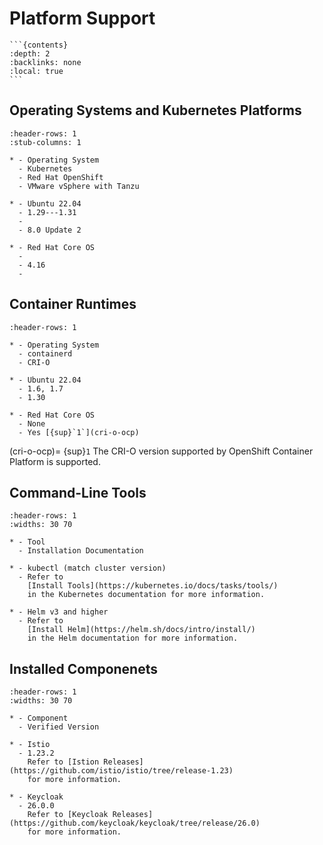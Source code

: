 <!--
  SPDX-FileCopyrightText: Copyright (c) 2023 NVIDIA CORPORATION & AFFILIATES. All rights reserved.
  SPDX-License-Identifier: Apache-2.0
-->

# Platform Support

````{only} not publish_bsp
```{contents}
:depth: 2
:backlinks: none
:local: true
```
````

## Operating Systems and Kubernetes Platforms

```{list-table}
:header-rows: 1
:stub-columns: 1

* - Operating System
  - Kubernetes
  - Red Hat OpenShift
  - VMware vSphere with Tanzu

* - Ubuntu 22.04
  - 1.29---1.31
  -
  - 8.0 Update 2

* - Red Hat Core OS
  -
  - 4.16
  - 
```

## Container Runtimes

```{list-table}
:header-rows: 1

* - Operating System
  - containerd
  - CRI-O

* - Ubuntu 22.04
  - 1.6, 1.7
  - 1.30

* - Red Hat Core OS
  - None
  - Yes [{sup}`1`](cri-o-ocp)
```

(cri-o-ocp)=
{sup}`1` The CRI-O version supported by OpenShift Container Platform is supported.

## Command-Line Tools

```{list-table}
:header-rows: 1
:widths: 30 70

* - Tool
  - Installation Documentation

* - kubectl (match cluster version)
  - Refer to
    [Install Tools](https://kubernetes.io/docs/tasks/tools/)
    in the Kubernetes documentation for more information.

* - Helm v3 and higher
  - Refer to
    [Install Helm](https://helm.sh/docs/intro/install/)
    in the Helm documentation for more information.
```

## Installed Componenets

```{list-table}
:header-rows: 1
:widths: 30 70

* - Component
  - Verified Version

* - Istio
  - 1.23.2 
    Refer to [Istion Releases](https://github.com/istio/istio/tree/release-1.23)
    for more information.

* - Keycloak
  - 26.0.0 
    Refer to [Keycloak Releases](https://github.com/keycloak/keycloak/tree/release/26.0)
    for more information.
```